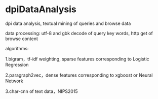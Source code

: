# dpiDataAnalysis
dpi data analysis, textual mining of queries and browse data

data processing: utf-8 and gbk decode of query key words, http get of browse content

algorithms:

1.bigram，tf-idf weighting, sparse features corresponding to Logistic Regression

2.paragraph2vec，dense features corresponding to xgboost or Neural Network

3.char-cnn of text data，NIPS2015

